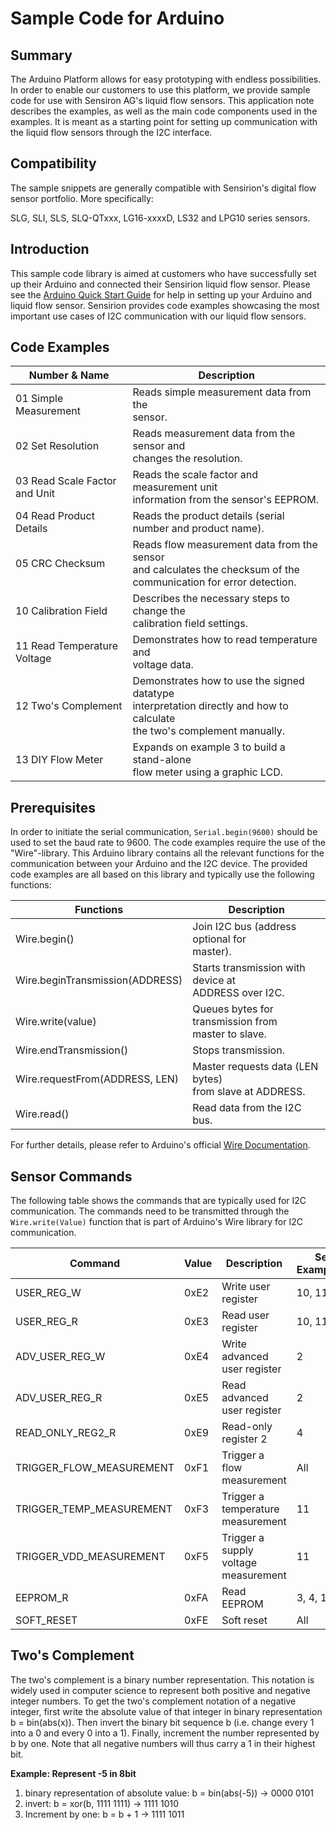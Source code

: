 # Sample Code for Arduino

## Summary
The Arduino Platform allows for easy prototyping with endless possibilities. In
order to enable our customers to use this platform, we provide sample code for
use with Sensiron AG's liquid flow sensors. This application note describes the
examples, as well as the main code components used in the examples. It is meant
as a starting point for setting up communication with the liquid flow sensors
through the I2C interface.

## Compatibility
The sample snippets are generally compatible with Sensirion's digital flow sensor portfolio.
More specifically:

SLG, SLI, SLS, SLQ-QTxxx, LG16-xxxxD, LS32 and LPG10 series sensors.

## Introduction
This sample code library is aimed at customers who have successfully set up
their Arduino and connected their Sensirion liquid flow sensor. Please see the
[Arduino Quick Start Guide](https://developer.sensirion.com/platforms/arduino/arduino-interface-for-liquid-flow-sensors/)
for help in setting up your Arduino and liquid flow sensor.
Sensirion provides code examples showcasing the most important use cases of I2C
communication with our liquid flow sensors.

## Code Examples
| Number & Name                 | Description                                  |
|-------------------------------|----------------------------------------------|
| 01 Simple Measurement         | Reads simple measurement data from the<br>sensor. |
| 02 Set Resolution             | Reads measurement data from the sensor and<br>changes the resolution. |
| 03 Read Scale Factor and Unit | Reads the scale factor and measurement unit<br>information from the sensor's EEPROM. |
| 04 Read Product Details       | Reads the product details (serial number and product name). |
| 05 CRC Checksum               | Reads flow measurement data from the sensor<br>and calculates the checksum of the<br>communication for error detection. |
| 10 Calibration Field          | Describes the necessary steps to change the<br>calibration field settings. |
| 11 Read Temperature Voltage   | Demonstrates how to read temperature and<br>voltage data. |
| 12 Two's Complement           | Demonstrates how to use the signed datatype<br>interpretation directly and how to calculate<br>the two's complement manually. |
| 13 DIY Flow Meter             | Expands on example 3 to build a stand-alone<br>flow meter using a graphic LCD. |

## Prerequisites
In order to initiate the serial communication, `Serial.begin(9600)` should be
used to set the baud rate to 9600. The code examples require the use of the
"Wire"-library. This Arduino library contains all the relevant functions for
the communication between your Arduino and the I2C device. The provided code
examples are all based on this library and typically use the following
functions:

| Functions                             | Description
|---------------------------------------|--------------------------------------|
| Wire.begin()                          | Join I2C bus (address optional for<br>master). |
| Wire.beginTransmission(ADDRESS)       | Starts transmission with device at<br>ADDRESS over I2C. |
| Wire.write(value)                     | Queues bytes for transmission from<br>master to slave. |
| Wire.endTransmission()                | Stops transmission.                  |
| Wire.requestFrom(ADDRESS, LEN)        | Master requests data (LEN bytes)<br>from slave at ADDRESS. |
| Wire.read()                           | Read data from the I2C bus.          |

For further details, please refer to Arduino's official
[Wire Documentation](https://www.arduino.cc/en/Reference/Wire).

## Sensor Commands
The following table shows the commands that are typically used for I2C
communication. The commands need to be transmitted through the
`Wire.write(Value)` function that is part of Arduino's Wire library for I2C
communication.

| Command                   | Value | Description           | See Example(s)   |
|---------------------------|-------|-------------------------------|----------|
| USER\_REG\_W              | 0xE2  | Write user register           | 10, 11   |
| USER\_REG\_R              | 0xE3  | Read user register            | 10, 11   |
| ADV\_USER\_REG\_W         | 0xE4  | Write advanced user register  | 2        |
| ADV\_USER\_REG\_R         | 0xE5  | Read advanced user register   | 2        |
| READ\_ONLY\_REG2\_R       | 0xE9  | Read-only register 2          | 4        |
| TRIGGER\_FLOW\_MEASUREMENT| 0xF1  | Trigger a flow measurement    | All      |
| TRIGGER\_TEMP\_MEASUREMENT| 0xF3  | Trigger a temperature measurement | 11   |
| TRIGGER\_VDD\_MEASUREMENT | 0xF5  | Trigger a supply voltage measurement | 11|
| EEPROM\_R                 | 0xFA  | Read EEPROM                   | 3, 4, 13 |
| SOFT\_RESET               | 0xFE  | Soft reset                    | All      |

## Two's Complement
The two's complement is a binary number representation. This notation is widely
used in computer science to represent both positive and negative integer
numbers. To get the two's complement notation of a negative integer, first write
the absolute value of that integer in binary representation b = bin(abs(x)).
Then invert the binary bit sequence b (i.e. change every 1 into a 0 and every 0
into a 1). Finally, increment the number represented by b by one.
Note that all negative numbers will thus carry a 1 in their highest bit.

**Example: Represent -5 in 8bit**

1. binary representation of absolute value: b = bin(abs(-5)) -> 0000 0101
2. invert: b = xor(b, 1111 1111) -> 1111 1010
3. Increment by one: b = b + 1 -> 1111 1011


